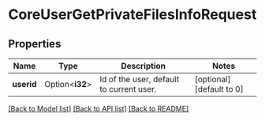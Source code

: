 # CoreUserGetPrivateFilesInfoRequest

## Properties

Name | Type | Description | Notes
------------ | ------------- | ------------- | -------------
**userid** | Option<**i32**> | Id of the user, default to current user. | [optional][default to 0]

[[Back to Model list]](../README.md#documentation-for-models) [[Back to API list]](../README.md#documentation-for-api-endpoints) [[Back to README]](../README.md)


